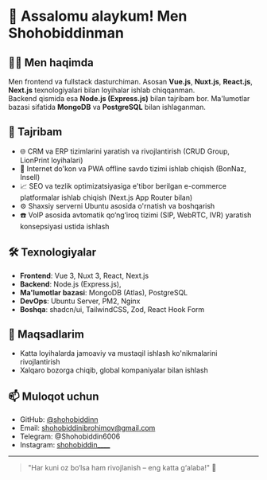 # 👋 Assalomu alaykum! Men Shohobiddinman

## 🧑‍💻 Men haqimda
Men frontend va fullstack dasturchiman. Asosan **Vue.js**, **Nuxt.js**, **React.js**, **Next.js** texnologiyalari bilan loyihalar ishlab chiqqanman.  
Backend qismida esa **Node.js (Express.js)** bilan tajribam bor. Ma'lumotlar bazasi sifatida **MongoDB** va **PostgreSQL** bilan ishlaganman.

## 🚀 Tajribam
- 🌐 CRM va ERP tizimlarini yaratish va rivojlantirish (CRUD Group, LionPrint loyihalari)
- 🛒 Internet do'kon va PWA offline savdo tizimi ishlab chiqish (BonNaz, Insell)
- 📈 SEO va tezlik optimizatsiyasiga e'tibor berilgan e-commerce platformalar ishlab chiqish (Next.js App Router bilan)
- ⚙️ Shaxsiy serverni Ubuntu asosida o'rnatish va boshqarish
- ☎️ VoIP asosida avtomatik qo‘ng‘iroq tizimi (SIP, WebRTC, IVR) yaratish konsepsiyasi ustida ishlash

## 🛠️ Texnologiyalar
- **Frontend**: Vue 3, Nuxt 3, React, Next.js 
- **Backend**: Node.js (Express.js),
- **Ma'lumotlar bazasi**: MongoDB (Atlas), PostgreSQL
- **DevOps**: Ubuntu Server, PM2, Nginx
- **Boshqa**: shadcn/ui, TailwindCSS, Zod, React Hook Form

## 🎯 Maqsadlarim
- Katta loyihalarda jamoaviy va mustaqil ishlash ko'nikmalarini rivojlantirish
- Xalqaro bozorga chiqib, global kompaniyalar bilan ishlash

## 📫 Muloqot uchun
- GitHub: [@shohobiddinn](https://github.com/shohobiddinn)
- Email: shohobiddinibrohimov@gmail.com
- Telegram: @Shohobiddin6006
- Instagram: [shohobiddin____](https://www.instagram.com/shohobiddin____)


---

> "Har kuni oz bo‘lsa ham rivojlanish – eng katta g‘alaba!" 🚀
